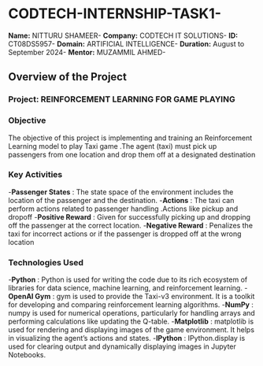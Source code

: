 # CODTECH-INTERNSHIP-TASK1-
**Name:** NITTURU SHAMEER-
**Company:** CODTECH IT SOLUTIONS-
**ID:** CT08DS5957-
**Domain:** ARTIFICIAL INTELLIGENCE-
**Duration:** August to September 2024-
**Mentor:** MUZAMMIL AHMED-

## Overview of the Project

### Project: REINFORCEMENT LEARNING FOR GAME PLAYING

### Objective
The objective of this project is implementing and training an Reinforcement Learning model to play  Taxi game .The agent (taxi) must pick up passengers from one location and drop them off at a designated destination

### Key Activities
-**Passenger States** :  The state space of the environment includes the location of the passenger and the destination.
-**Actions** : The taxi can perform actions related to passenger handling .Actions like pickup and dropoff
-**Positive Reward** :  Given for successfully picking up and dropping off the passenger at the correct location.
-**Negative Reward** : Penalizes the taxi for incorrect actions or if the passenger is dropped off at the wrong location

### Technologies Used
-**Python** : Python is used for writing the code due to its rich ecosystem of libraries for data science, machine learning, and reinforcement learning.
-**OpenAI Gym** : gym is used to provide the Taxi-v3 environment. It is a toolkit for developing and comparing reinforcement learning algorithms.
-**NumPy** : numpy is used for numerical operations, particularly for handling arrays and performing calculations like updating the Q-table.
-**Matplotlib** : matplotlib is used for rendering and displaying images of the game environment. It helps in visualizing the agent’s actions and states.
-**IPython** : IPython.display is used for clearing output and dynamically displaying images in Jupyter Notebooks.
